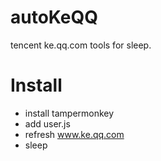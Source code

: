 # autoKeQQ
tencent ke.qq.com tools for sleep.
# Install
* install tampermonkey
* add user.js
* refresh www.ke.qq.com
* sleep
